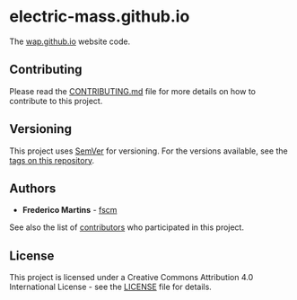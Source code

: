 # electric-mass.github.io

The [wap.github.io](http://electric-mass.github.io/) website code.

## Contributing

Please read the [CONTRIBUTING.md](CONTRIBUTING.md) file for more details on how
to contribute to this project.

## Versioning

This project uses [SemVer](http://semver.org/) for versioning. For the versions
available, see the [tags on this repository](https://github.com/electric-mass/electric-mass.github.io/tags).

## Authors

* **Frederico Martins** - [fscm](https://github.com/fscm)

See also the list of [contributors](https://github.com/electric-mass/electric-mass.github.io/contributors)
who participated in this project.

## License

This project is licensed under a Creative Commons Attribution 4.0
International License - see the [LICENSE](LICENSE) file for details.
